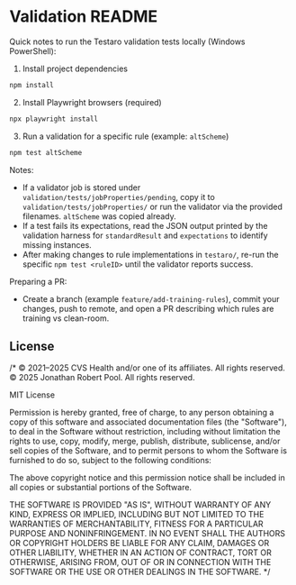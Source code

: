 # Validation README

Quick notes to run the Testaro validation tests locally (Windows PowerShell):

1. Install project dependencies

```powershell
npm install
```

2. Install Playwright browsers (required)

```powershell
npx playwright install
```

3. Run a validation for a specific rule (example: `altScheme`)

```powershell
npm test altScheme
```

Notes:
- If a validator job is stored under `validation/tests/jobProperties/pending`, copy it to `validation/tests/jobProperties/` or run the validator via the provided filenames. `altScheme` was copied already.
- If a test fails its expectations, read the JSON output printed by the validation harness for `standardResult` and `expectations` to identify missing instances.
- After making changes to rule implementations in `testaro/`, re-run the specific `npm test <ruleID>` until the validator reports success.

Preparing a PR:
- Create a branch (example `feature/add-training-rules`), commit your changes, push to remote, and open a PR describing which rules are training vs clean-room.

## License

/*
  © 2021–2025 CVS Health and/or one of its affiliates. All rights reserved.
  © 2025 Jonathan Robert Pool. All rights reserved.

  MIT License

  Permission is hereby granted, free of charge, to any person obtaining a copy
  of this software and associated documentation files (the "Software"), to deal
  in the Software without restriction, including without limitation the rights
  to use, copy, modify, merge, publish, distribute, sublicense, and/or sell
  copies of the Software, and to permit persons to whom the Software is
  furnished to do so, subject to the following conditions:

  The above copyright notice and this permission notice shall be included in all
  copies or substantial portions of the Software.

  THE SOFTWARE IS PROVIDED "AS IS", WITHOUT WARRANTY OF ANY KIND, EXPRESS OR
  IMPLIED, INCLUDING BUT NOT LIMITED TO THE WARRANTIES OF MERCHANTABILITY,
  FITNESS FOR A PARTICULAR PURPOSE AND NONINFRINGEMENT. IN NO EVENT SHALL THE
  AUTHORS OR COPYRIGHT HOLDERS BE LIABLE FOR ANY CLAIM, DAMAGES OR OTHER
  LIABILITY, WHETHER IN AN ACTION OF CONTRACT, TORT OR OTHERWISE, ARISING FROM,
  OUT OF OR IN CONNECTION WITH THE SOFTWARE OR THE USE OR OTHER DEALINGS IN THE
  SOFTWARE.
*/
